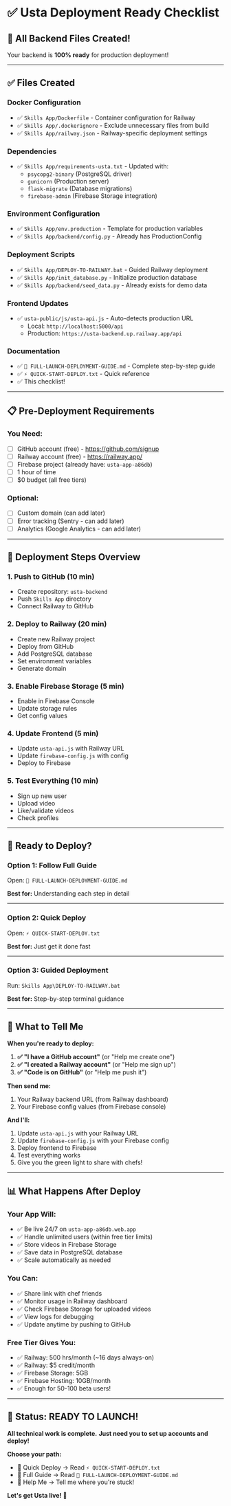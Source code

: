 # ✅ Usta Deployment Ready Checklist

## 🎉 All Backend Files Created!

Your backend is **100% ready** for production deployment!

---

## ✅ Files Created

### **Docker Configuration**
- ✅ `Skills App/Dockerfile` - Container configuration for Railway
- ✅ `Skills App/.dockerignore` - Exclude unnecessary files from build
- ✅ `Skills App/railway.json` - Railway-specific deployment settings

### **Dependencies**
- ✅ `Skills App/requirements-usta.txt` - Updated with:
  - `psycopg2-binary` (PostgreSQL driver)
  - `gunicorn` (Production server)
  - `flask-migrate` (Database migrations)
  - `firebase-admin` (Firebase Storage integration)

### **Environment Configuration**
- ✅ `Skills App/env.production` - Template for production variables
- ✅ `Skills App/backend/config.py` - Already has ProductionConfig

### **Deployment Scripts**
- ✅ `Skills App/DEPLOY-TO-RAILWAY.bat` - Guided Railway deployment
- ✅ `Skills App/init_database.py` - Initialize production database
- ✅ `Skills App/backend/seed_data.py` - Already exists for demo data

### **Frontend Updates**
- ✅ `usta-public/js/usta-api.js` - Auto-detects production URL
  - Local: `http://localhost:5000/api`
  - Production: `https://usta-backend.up.railway.app/api`

### **Documentation**
- ✅ `🚀 FULL-LAUNCH-DEPLOYMENT-GUIDE.md` - Complete step-by-step guide
- ✅ `⚡ QUICK-START-DEPLOY.txt` - Quick reference
- ✅ This checklist!

---

## 📋 Pre-Deployment Requirements

### **You Need:**
- [ ] GitHub account (free) - https://github.com/signup
- [ ] Railway account (free) - https://railway.app/
- [ ] Firebase project (already have: `usta-app-a86db`)
- [ ] 1 hour of time
- [ ] $0 budget (all free tiers)

### **Optional:**
- [ ] Custom domain (can add later)
- [ ] Error tracking (Sentry - can add later)
- [ ] Analytics (Google Analytics - can add later)

---

## 🎯 Deployment Steps Overview

### **1. Push to GitHub** (10 min)
- Create repository: `usta-backend`
- Push `Skills App` directory
- Connect Railway to GitHub

### **2. Deploy to Railway** (20 min)
- Create new Railway project
- Deploy from GitHub
- Add PostgreSQL database
- Set environment variables
- Generate domain

### **3. Enable Firebase Storage** (5 min)
- Enable in Firebase Console
- Update storage rules
- Get config values

### **4. Update Frontend** (5 min)
- Update `usta-api.js` with Railway URL
- Update `firebase-config.js` with config
- Deploy to Firebase

### **5. Test Everything** (10 min)
- Sign up new user
- Upload video
- Like/validate videos
- Check profiles

---

## 🚀 Ready to Deploy?

### **Option 1: Follow Full Guide**
Open: `🚀 FULL-LAUNCH-DEPLOYMENT-GUIDE.md`

**Best for:** Understanding each step in detail

---

### **Option 2: Quick Deploy**
Open: `⚡ QUICK-START-DEPLOY.txt`

**Best for:** Just get it done fast

---

### **Option 3: Guided Deployment**
Run: `Skills App\DEPLOY-TO-RAILWAY.bat`

**Best for:** Step-by-step terminal guidance

---

## 💬 What to Tell Me

**When you're ready to deploy:**

1. **✅ "I have a GitHub account"** (or "Help me create one")
2. **✅ "I created a Railway account"** (or "Help me sign up")
3. **✅ "Code is on GitHub"** (or "Help me push it")

**Then send me:**
1. Your Railway backend URL (from Railway dashboard)
2. Your Firebase config values (from Firebase console)

**And I'll:**
1. Update `usta-api.js` with your Railway URL
2. Update `firebase-config.js` with your Firebase config
3. Deploy frontend to Firebase
4. Test everything works
5. Give you the green light to share with chefs!

---

## 📊 What Happens After Deploy

### **Your App Will:**
- ✅ Be live 24/7 on `usta-app-a86db.web.app`
- ✅ Handle unlimited users (within free tier limits)
- ✅ Store videos in Firebase Storage
- ✅ Save data in PostgreSQL database
- ✅ Scale automatically as needed

### **You Can:**
- ✅ Share link with chef friends
- ✅ Monitor usage in Railway dashboard
- ✅ Check Firebase Storage for uploaded videos
- ✅ View logs for debugging
- ✅ Update anytime by pushing to GitHub

### **Free Tier Gives You:**
- ✅ Railway: 500 hrs/month (~16 days always-on)
- ✅ Railway: $5 credit/month
- ✅ Firebase Storage: 5GB
- ✅ Firebase Hosting: 10GB/month
- ✅ Enough for 50-100 beta users!

---

## 🎉 Status: READY TO LAUNCH!

**All technical work is complete.**
**Just need you to set up accounts and deploy!**

**Choose your path:**
- 🏃 Quick Deploy → Read `⚡ QUICK-START-DEPLOY.txt`
- 📖 Full Guide → Read `🚀 FULL-LAUNCH-DEPLOYMENT-GUIDE.md`
- 💬 Help Me → Tell me where you're stuck!

**Let's get Usta live! 🚀**


